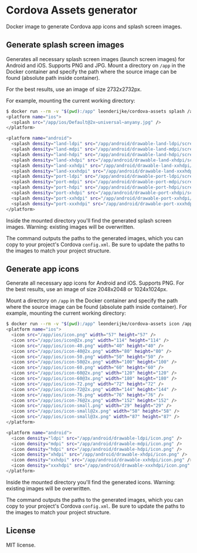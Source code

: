 # Cordova Assets generator

Docker image to generate Cordova app icons and splash screen images.

## Generate splash screen images

Generates all necessary splash screen images (launch screen images) for Android and iOS. Supports PNG and JPG. Mount a directory on `/app` in the Docker container and specify the path where the source image can be found (absolute path inside container).

For the best results, use an image of size 2732x2732px.

For example, mounting the current working directory:

```sh
$ docker run --rm -v "$(pwd):/app" leonderijke/cordova-assets splash /app/splash.jpg
<platform name="ios">
  <splash src="/app/ios/Default@2x~universal~anyany.jpg" />
</platform>

<platform name="android">
  <splash density="land-ldpi" src="/app/android/drawable-land-ldpi/screen.jpg" />
  <splash density="land-mdpi" src="/app/android/drawable-land-mdpi/screen.jpg" />
  <splash density="land-hdpi" src="/app/android/drawable-land-hdpi/screen.jpg" />
  <splash density="land-xhdpi" src="/app/android/drawable-land-xhdpi/screen.jpg" />
  <splash density="land-xxhdpi" src="/app/android/drawable-land-xxhdpi/screen.jpg" />
  <splash density="land-xxxhdpi" src="/app/android/drawable-land-xxxhdpi/screen.jpg" />
  <splash density="port-ldpi" src="/app/android/drawable-port-ldpi/screen.jpg" />
  <splash density="port-mdpi" src="/app/android/drawable-port-mdpi/screen.jpg" />
  <splash density="port-hdpi" src="/app/android/drawable-port-hdpi/screen.jpg" />
  <splash density="port-xhdpi" src="/app/android/drawable-port-xhdpi/screen.jpg" />
  <splash density="port-xxhdpi" src="/app/android/drawable-port-xxhdpi/screen.jpg" />
  <splash density="port-xxxhdpi" src="/app/android/drawable-port-xxxhdpi/screen.jpg" />
</platform>
```

Inside the mounted directory you'll find the generated splash screen images. Warning: existing images will be overwritten.

The command outputs the paths to the generated images, which you can copy to your project's Cordova `config.xml`. Be sure to update the paths to the images to match your project structure.

## Generate app icons

Generate all necessary app icons for Android and iOS. Supports PNG. For the best results, use an image of size 2048x2048 or 1024x1024px.

Mount a directory on `/app` in the Docker container and specify the path where the source image can be found (absolute path inside container). For example, mounting the current working directory:

```sh
$ docker run --rm -v "$(pwd):/app" leonderijke/cordova-assets icon /app/icon.png
<platform name="ios">
  <icon src="/app/ios/icon.png" width="57" height="57" />
  <icon src="/app/ios/icon@2x.png" width="114" height="114" />
  <icon src="/app/ios/icon-40.png" width="40" height="40" />
  <icon src="/app/ios/icon-40@2x.png" width="80" height="80" />
  <icon src="/app/ios/icon-50.png" width="50" height="50" />
  <icon src="/app/ios/icon-50@2x.png" width="100" height="100" />
  <icon src="/app/ios/icon-60.png" width="60" height="60" />
  <icon src="/app/ios/icon-60@2x.png" width="120" height="120" />
  <icon src="/app/ios/icon-60@3x.png" width="180" height="180" />
  <icon src="/app/ios/icon-72.png" width="72" height="72" />
  <icon src="/app/ios/icon-72@2x.png" width="144" height="144" />
  <icon src="/app/ios/icon-76.png" width="76" height="76" />
  <icon src="/app/ios/icon-76@2x.png" width="152" height="152" />
  <icon src="/app/ios/icon-small.png" width="29" height="29" />
  <icon src="/app/ios/icon-small@2x.png" width="58" height="58" />
  <icon src="/app/ios/icon-small@3x.png" width="87" height="87" />
</platform>

<platform name="android">
  <icon density="ldpi" src="/app/android/drawable-ldpi/icon.png" />
  <icon density="mdpi" src="/app/android/drawable-mdpi/icon.png" />
  <icon density="hdpi" src="/app/android/drawable-hdpi/icon.png" />
  <icon density="xhdpi" src="/app/android/drawable-xhdpi/icon.png" />
  <icon density="xxhdpi" src="/app/android/drawable-xxhdpi/icon.png" />
  <icon density="xxxhdpi" src="/app/android/drawable-xxxhdpi/icon.png" />
</platform>
```

Inside the mounted directory you'll find the generated icons. Warning: existing images will be overwritten.

The command outputs the paths to the generated images, which you can copy to your project's Cordova `config.xml`. Be sure to update the paths to the images to match your project structure.

## License

MIT license.
